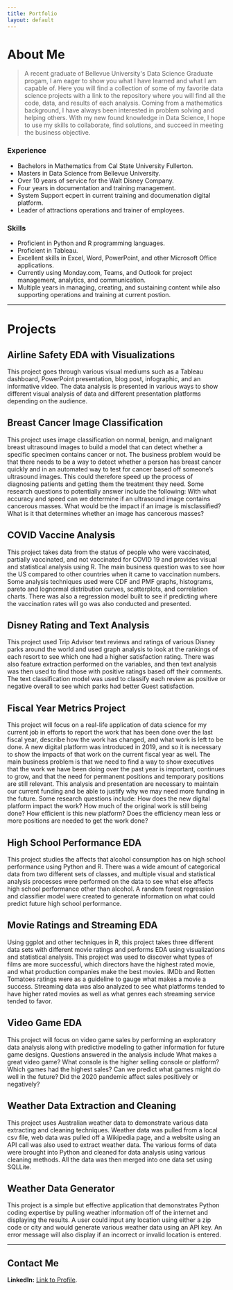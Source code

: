 ```yaml
---
title: Portfolio
layout: default
---
```


# About Me
> A recent graduate of Bellevue University's Data Science Graduate progam, I am eager to show you what I have learned and what I am capable of. Here you will find a collection of some of my favorite data science projects with a link to the repository where you will find all the code, data, and results of each analysis. Coming from a mathematics background, I have always been interested in problem solving and helping others. With my new found knowledge in Data Science, I hope to use my skills to collaborate, find solutions, and succeed in meeting the business objective. 

### Experience
* Bachelors in Mathematics from Cal State University Fullerton.
* Masters in Data Science from Bellevue University.
* Over 10 years of service for the Walt Disney Company.
* Four years in documentation and training management. 
* System Support ecpert in current training and documenation digital platform.
* Leader of attractions operations and trainer of employees.

### Skills
* Proficient in Python and R programming languages. 
* Proficient in Tableau.
* Excellent skills in Excel, Word, PowerPoint, and other Microsoft Office applications.
* Currently using Monday.com, Teams, and Outlook for project management, analytics, and communication.
* Multiple years in managing, creating, and sustaining content while also supporting operations and training at current postion.

* * *

# Projects

## Airline Safety EDA with Visualizations
This project goes through various visual mediums such as a Tableau dashboard, PowerPoint presentation, blog post, infographic, and an informative video. The data analysis is presented in various ways to show different visual analysis of data and different presentation platforms depending on the audience. 

## Breast Cancer Image Classification
This project uses image classification on normal, benign, and malignant breast ultrasound images to build a model that can detect whether a specific specimen contains cancer or not. The business problem would be that there needs to be a way to detect whether a person has breast cancer quickly and in an automated way to test for cancer based off someone’s ultrasound images. This could therefore speed up the process of diagnosing patients and getting them the treatment they need. Some research questions to potentially answer include the following: With what accuracy and speed can we determine if an ultrasound image contains cancerous masses. What would be the impact if an image is misclassified? What is it that determines whether an image has cancerous masses?

## COVID Vaccine Analysis
This project takes data from the status of people who were vaccinated, partially vaccinated, and not vaccinated for COVID 19 and provides visual and statistical analysis using R. The main business question was to see how the US compared to other countries when it came to vaccination numbers. Some analysis techniques used were CDF and PMF graphs, histograms, pareto and lognormal distribution curves, scatterplots, and correlation charts. There was also a regression model built to see if predicting where the vaccination rates will go was also conducted and presented.

## Disney Rating and Text Analysis
This project used Trip Advisor text reviews and ratings of various Disney parks around the world and used graph analysis to look at the rankings of each resort to see which one had a higher satisfaction rating. There was also feature extraction performed on the variables, and then text analysis was then used to find those with positive ratings based off their comments. The text classification model was used to classify each review as positive or negative overall to see which parks had better Guest satisfaction. 

## Fiscal Year Metrics Project  
This project will focus on a real-life application of data science for my current job in efforts to report the work that has been done over the last fiscal year, describe how the work has changed, and what work is left to be done. A new digital platform was introduced in 2019, and so it is necessary to show the impacts of that work on the current fiscal year as well. The main business problem is that we need to find a way to show executives that the work we have been doing over the past year is important, continues to grow, and that the need for permanent positions and temporary positions are still relevant. This analysis and presentation are necessary to maintain our current funding and be able to justify why we may need more funding in the future. Some research questions include: How does the new digital platform impact the work? How much of the original work is still being done? How efficient is this new platform? Does the efficiency mean less or more positions are needed to get the work done?

## High School Performance EDA
This project studies the affects that alcohol consumption has on high school performance using Python and R. There was a wide amount of categorical data from two different sets of classes, and multiple visual and statistical analysis processes were performed on the data to see what else affects high school performance other than alcohol. A random forest regression and classifier model were created to generate information on what could predict future high school performance.

## Movie Ratings and Streaming EDA
Using ggplot and other techniques in R, this project takes three different data sets with different movie ratings and performs EDA using visualizations and statistical analysis. This project was used to discover what types of films are more successful, which directors have the highest rated movie, and what production companies make the best movies. IMDb and Rotten Tomatoes ratings were as a guideline to gauge what makes a movie a success. Streaming data was also analyzed to see what platforms tended to have higher rated movies as well as what genres each streaming service tended to favor.

## Video Game EDA
This project will focus on video game sales by performing an exploratory data analysis along with predictive modeling to gather information for future game designs. Questions answered in the analysis include What makes a great video game? What console is the higher selling console or platform? Which games had the highest sales? Can we predict what games might do well in the future? Did the 2020 pandemic affect sales positively or negatively?

## Weather Data Extraction and Cleaning
This project uses Australian weather data to demonstrate various data extracting and cleaning techniques. Weather data was pulled from a local csv file, web data was pulled off a Wikipedia page, and a website using an API call was also used to extract weather data. The various forms of data were brought into Python and cleaned for data analysis using various cleaning methods. All the data was then merged into one data set using SQLLite.

## Weather Data Generator
This project is a simple but effective application that demonstrates Python coding expertise by pulling weather information off of the internet and displaying the results. A user could input any location using either a zip code or city and would generate various weather data using an API key. An error message will also display if an incorrect or invalid location is entered. 

* * *

## Contact Me
**LinkedIn:** [Link to Profile](https://www.linkedin.com/in/kiana-gonzalez-rodholm-4b1158257/).  
